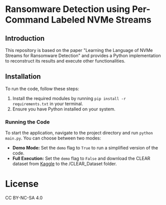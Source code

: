 # Ransomware Detection using Per-Command Labeled NVMe Streams

## Introduction

This repository is based on the paper "Learning the Language of NVMe Streams for Ransomware Detection" and provides a Python implementation to reconstruct its results and execute other functionalities.

## Installation

To run the code, follow these steps:

1. Install the required modules by running `pip install -r requirements.txt` in your terminal.
2. Ensure you have Python installed on your system.

### Running the Code

To start the application, navigate to the project directory and run `python main.py`. You can choose between two modes:
- **Demo Mode:** Set the `demo` flag to `True` to run a simplified version of the code.
- **Full Execution:** Set the `demo` flag to `False` and download the CLEAR dataset from [Kaggle](https://www.kaggle.com/datasets/johndoenvme/clear-command-level-annotated-ransomware) to the /CLEAR_Dataset folder.

# License
CC BY-NC-SA 4.0
